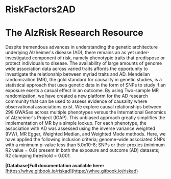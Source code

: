 # RiskFactors2AD

# The AlzRisk Research Resource

Despite tremendous advances in understanding the genetic architecture underlying Alzheimer's disease (AD), there remains an as yet under-investigated component of risk, namely phenotypic traits that predispose or protect individuals to disease. The availability of large amounts of genome wide association data across varied traits affords the opportunity to investigate the relationship between myriad traits and AD. Mendelian randomization (MR), the gold standard for causality in genetic studies, is a statistical approach that uses genetic data in the form of SNPs to study if an exposure exerts a casual effect in an outcome. By using Two-sample MR randomization, we have created a new platform for the AD research community that can be used to assess evidence of causality where observational associations exist.
We explore causal relationships between 298 GWASes across multiple phenotypes versus the International Genomics of Alzheimer's Project (IGAP). This unbiased approach greatly simplifies the implementation of MR by a simple lookup. For each phenotype, the association with AD was assessed using the inverse variance weighted (IVW), MR Egger, Weighted Median, and Weighted Mode methods. Here, we have applied the following inclusion criteria; genome-wide associated SNPs with a minimum p-value less than 5.0x10-8; SNPs or their proxies (minimum R2 value = 0.8) present in both the exposure and outcome (AD) datasets; R2 clumping threshold = 0.001.


**[Database]Full documentation available here:** [https://whve.gitbook.io/riskad](https://whve.gitbook.io/riskad)




